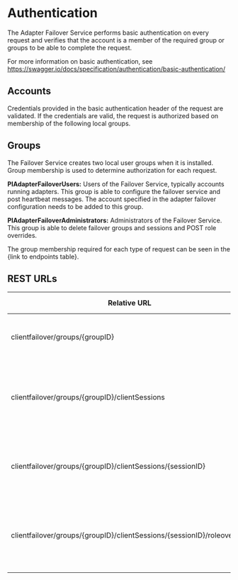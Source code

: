 # Authentication
The Adapter Failover Service performs basic authentication on every request and verifies that the account is a member of the required group or groups to be able to complete the request.

For more information on basic authentication, see https://swagger.io/docs/specification/authentication/basic-authentication/

## Accounts
Credentials provided in the basic authentication header of the request are validated. If the credentials are valid, the request is authorized based on membership of the following local groups.

## Groups
The Failover Service creates two local user groups when it is installed. Group membership is used to determine authorization for each request. 

**PIAdapterFailoverUsers:** Users of the Failover Service, typically accounts running adapters. This group is able to configure the failover service and post heartbeat messages. The account specified in the adapter failover configuration needs to be added to this group.

**PIAdapterFailoverAdministrators:** Administrators of the Failover Service. This group is able to delete failover groups and sessions and POST role overrides.

The group membership required for each type of request can be seen in the {link to endpoints table}.

## REST URLs

| Relative URL | HTTP verb | Action | Group Required |
| ------------ | --------- | ------ | ------|
| clientfailover/groups/{groupID} | DELETE | Deletes the group specified by groupID | PIAdapterFailoverAdministrators |
| clientfailover/groups/{groupID}/clientSessions | GET | Gets the client sessions in the group specified by groupID | PIAdapterFailoverUsers |
| clientfailover/groups/{groupID}/clientSessions/{sessionID} | DELETE | Deletes the client session in groupID with sessionID | PIAdapterFailoverAdministrators |
| clientfailover/groups/{groupID}/clientSessions/{sessionID}/roleoverride | POST | Sets the session's role to the value specified in the request body | PIAdapterFailoverAdministrators |
